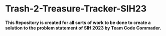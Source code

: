 # Trash-2-Treasure-Tracker-SIH23

**This Repository is created for all sorts of work to be done to create a solution to the problem statement of SIH 2023 by Team Code Commader.**
